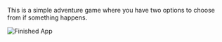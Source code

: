 This is a simple adventure game where you have two options to choose from if something happens.

![Finished App](https://github.com/londonappbrewery/Images/blob/master/Destini.gif)
